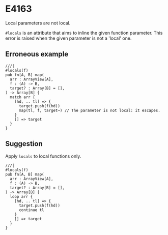 # E4163

Local parameters are not local.

`#locals` is an attribute that aims to inline the given function parameter. This
error is raised when the given parameter is not a 'local' one.

## Erroneous example

```moonbit
///|
#locals(f)
pub fn[A, B] map(
  arr : ArrayView[A],
  f : (A) -> B,
  target? : Array[B] = [],
) -> Array[B] {
  match arr {
    [hd, .. tl] => {
      target.push(f(hd))
      map(tl, f, target~) // The parameter is not local: it escapes.
    }
    [] => target
  }
}
```

## Suggestion

Apply `locals` to local functions only.

```moonbit
///|
#locals(f)
pub fn[A, B] map(
  arr : ArrayView[A],
  f : (A) -> B,
  target? : Array[B] = [],
) -> Array[B] {
  loop arr {
    [hd, .. tl] => {
      target.push(f(hd))
      continue tl
    }
    [] => target
  }
}
```
